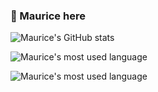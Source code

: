 ### :wave: Maurice here


![Maurice's GitHub stats](https://github-readme-stats.vercel.app/api?username=mauriceyeng&theme=dark&show_icons=true)

![Maurice's most used language](https://github-readme-streak-stats.herokuapp.com/?user=mauriceyeng&theme=dark)

![Maurice's most used language](https://github-readme-stats.vercel.app/api/top-langs?username=mauriceyeng&theme=dark&show_icons=true&locale=en&layout=compact)



<!--
**mauriceyeng/mauriceyeng** is a ✨ _special_ ✨ repository because its `README.md` (this file) appears on your GitHub profile.

Here are some ideas to get you started:

- 🔭 I’m currently working on ...
- 🌱 I’m currently learning ...
- 👯 I’m looking to collaborate on ...
- 🤔 I’m looking for help with ...
- 💬 Ask me about ...
- 📫 How to reach me: ...
- 😄 Pronouns: ...
- ⚡ Fun fact: ...
-->
